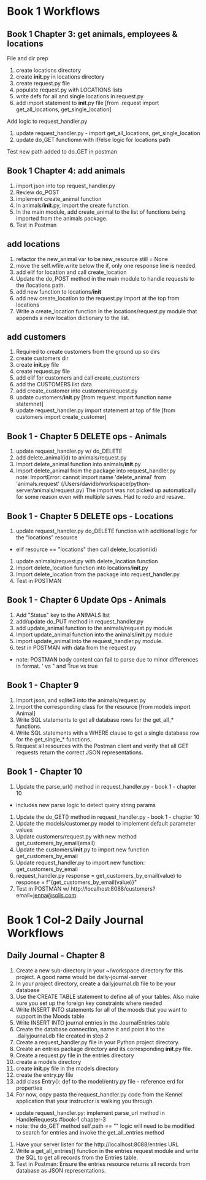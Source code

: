 # Book 1 Workflows

 ## Book 1 Chapter 3: get animals, employees & locations

File and dir prep
1. create locations directory
1. create __init__.py in locations directory
1. create request.py file
1. populate request.py with LOCATIONS lists
1. write defs for all and single locations in request.py
1. add import statement to __init__.py file [from .request import get_all_locations, get_single_location]

Add logic to request_handler.py
1. update request_handler.py - import get_all_locations, get_single_location
1. update do_GET functiomn with if/else logic for locations path

Test new path added to do_GET in postman


## Book 1 Chapter 4: add animals
1. import json into top request_handler.py
1. Review do_POST
1. implement create_animal function
1. In animals/__init__.py, import the create function.
1. In the main module, add create_animal to the list of functions being imported from the animals package.
1. Test in Postman

## add locations
1. refactor the new_animal var to be new_resource still = None
1. move the self.wfile.write below the if, only one response line is needed.
1. add elif for location and call create_location
1. Update the do_POST method in the main module to handle requests to the /locations path.
1. add new function to locations/__init__
1. add new create_location to the request.py import at the top from locations
1. Write a create_location function in the locations/request.py module that appends a new location dictionary to the list.

## add customers
1. Required to create customers from the ground up so dirs
1. create customers dir
1. create __init__.py file
1. create request.py file
1. add elif for customers and call create_customers
1. add the CUSTOMERS list data 
1. add create_customer into customers/request.py
1. update customers/__init__.py [from request import function name statemnet]
1. update request_handler.py import statement at top of file [from customers import create_customer]

## Book 1 - Chapter 5 DELETE ops - Animals
1. update request_handler.py w/ do_DELETE
1. add delete_animal(id) to animals/request.py
1. Import delete_animal function into animals/__init__.py
1. Import delete_animal from the package into request_handler.py  
note: ImportError: cannot import name 'delete_animal' from 'animals.request' (/Users/davidb/workspace/python-server/animals/request.py)
The import was not picked up automatically for some reason even with multiple saves. Had to redo and resave.

## Book 1 - Chapter 5 DELETE ops - Locations
1. update request_handler.py do_DELETE function wtih additional logic for the "locations" resource
 - elif resource == "locations" then call delete_location(id)
1. update animals/request.py with delete_location function
1. Import delete_location function into locations/__init__.py
1. Import delete_location from the package into request_handler.py
1. Test in POSTMAN


## Book 1 - Chapter 6 Update Ops - Animals
1. Add "Status" key to the ANIMALS list
1. add/update do_PUT method in request_handler.py
1. add update_animal function to the animals/request.py module
1. Import update_animal function into the animals/__init__.py module
1. import update_animal into the request_handler.py module.
1. test in POSTMAN with data from the request.py
- note: POSTMAN body content can fail to parse due to minor differences in format. ' vs " and True vs true

## Book 1 - Chapter 9
1. Import json, and sqlite3 into the animals/request.py
1. Import the corresponding class for the resource [from models import Animal]
1. Write SQL statements to get all database rows for the get_all_* functions.
1. Write SQL statements with a WHERE clause to get a single database row for the get_single_* functions.
1. Request all resources with the Postman client and verify that all GET requests return the correct JSON representations.

## Book 1 - Chapter 10
1. Update the parse_url() method in request_handler.py  - book 1 - chapter 10
 - includes new parse logic to detect query string params
1. Update the do_GET() method in request_handler.py - book 1 - chapter 10
1. Update the models/customer.py model to implement default parameter values
1. Update customers/request.py with new method get_customers_by_email(email)
1. Update the customers/__init__.py to import new function get_customers_by_email
1. Update request_handler.py to import new function: get_customers_by_email
1. request_handler.py response = get_customers_by_email(value) to response = f"{get_customers_by_email(value)}"
1. Test in POSTMAN w/ http://localhost:8088/customers?email=jenna@solis.com


# Book 1 Col-2 Daily Journal Workflows

## Daily Journal - Chapter 8

1. Create a new sub-directory in your ~/workspace directory for this project. A good name would be daily-journal-server
1. In your project directory, create a dailyjournal.db file to be your database
1. Use the CREATE TABLE statement to define all of your tables. Also make sure you set up the foreign key constraints where needed
1. Write INSERT INTO statements for all of the moods that you want to support in the Moods table
1. Write INSERT INTO journal entries in the JournalEntries table
1. Create the database connection, name it and point it to the .dailyjournal.db file created in step 2
1. Create a request_handler.py file in your Python project directory.
1. Create an entries package directory and its corresponding __init__.py file.
1. Create a request.py file in the entries directory
1. create a models directory
1. create __init__.py file in the models directory
1. create the entry.py file
1. add class Entry(): def to the model/entry.py file - reference erd for properties
1. For now, copy pasta the request_handler.py code from the Kennel application that your instructor is walking you through.
  - update request_handler.py: implement parse_url method in HandleRequests #book-1 chapter-3
  - note: the do_GET method self.path == "" logic will need to be modified to search for entries and invoke the get_all_entries method
1. Have your server listen for the http://localhost:8088/entries URL
1. Write a get_all_entries() function in the entries request module and write the SQL to get all records from the Entries table.
1. Test in Postman: Ensure the entries resource returns all records from database as JSON representations.




